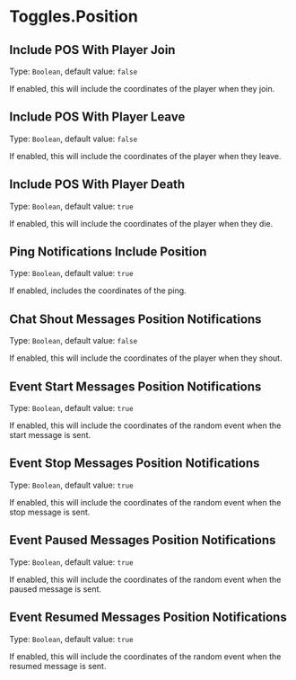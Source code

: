 # Toggles.Position

## Include POS With Player Join

Type: `Boolean`, default value: `false`

If enabled, this will include the coordinates of the player when they join.

## Include POS With Player Leave

Type: `Boolean`, default value: `false`

If enabled, this will include the coordinates of the player when they leave.

## Include POS With Player Death

Type: `Boolean`, default value: `true`

If enabled, this will include the coordinates of the player when they die.

## Ping Notifications Include Position

Type: `Boolean`, default value: `true`

If enabled, includes the coordinates of the ping.

## Chat Shout Messages Position Notifications

Type: `Boolean`, default value: `false`

If enabled, this will include the coordinates of the player when they shout.

## Event Start Messages Position Notifications

Type: `Boolean`, default value: `true`

If enabled, this will include the coordinates of the random event when the start message is sent.

## Event Stop Messages Position Notifications

Type: `Boolean`, default value: `true`

If enabled, this will include the coordinates of the random event when the stop message is sent.

## Event Paused Messages Position Notifications

Type: `Boolean`, default value: `true`

If enabled, this will include the coordinates of the random event when the paused message is sent.

## Event Resumed Messages Position Notifications

Type: `Boolean`, default value: `true`

If enabled, this will include the coordinates of the random event when the resumed message is sent.
